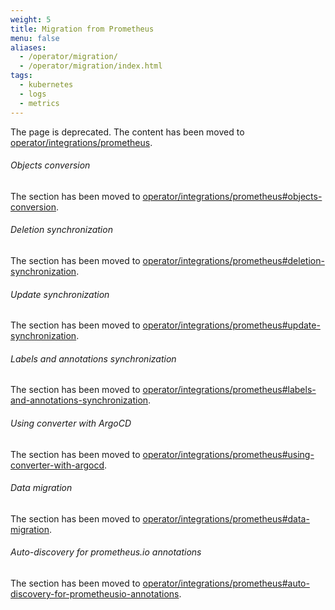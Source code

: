 ```yaml
---
weight: 5
title: Migration from Prometheus
menu: false
aliases:
  - /operator/migration/
  - /operator/migration/index.html
tags:
  - kubernetes
  - logs
  - metrics
---
```


The page is deprecated. The content has been moved to [operator/integrations/prometheus](https://docs.victoriametrics.com/operator/integrations/prometheus).

###### Objects conversion

The section has been moved to [operator/integrations/prometheus#objects-conversion](https://docs.victoriametrics.com/operator/integrations/prometheus#objects-conversion).

###### Deletion synchronization

The section has been moved to [operator/integrations/prometheus#deletion-synchronization](https://docs.victoriametrics.com/operator/integrations/prometheus#deletion-synchronization).

###### Update synchronization

The section has been moved to [operator/integrations/prometheus#update-synchronization](https://docs.victoriametrics.com/operator/integrations/prometheus#update-synchronization).

###### Labels and annotations synchronization

The section has been moved to [operator/integrations/prometheus#labels-and-annotations-synchronization](https://docs.victoriametrics.com/operator/integrations/prometheus#labels-and-annotations-synchronization).

###### Using converter with ArgoCD

The section has been moved to [operator/integrations/prometheus#using-converter-with-argocd](https://docs.victoriametrics.com/operator/integrations/prometheus#using-converter-with-argocd).

###### Data migration

The section has been moved to [operator/integrations/prometheus#data-migration](https://docs.victoriametrics.com/operator/integrations/prometheus#data-migration).

###### Auto-discovery for prometheus.io annotations

The section has been moved to [operator/integrations/prometheus#auto-discovery-for-prometheusio-annotations](https://docs.victoriametrics.com/operator/integrations/prometheus#auto-discovery-for-prometheusio-annotations).

